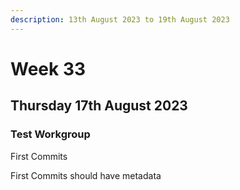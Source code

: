 ```yaml
---
description: 13th August 2023 to 19th August 2023
---
```


# Week 33

## Thursday 17th August 2023

### Test Workgroup

First Commits

First Commits should have metadata